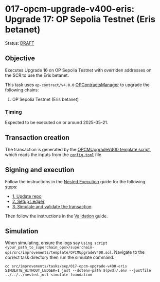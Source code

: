 # 017-opcm-upgrade-v400-eris: Upgrade 17: OP Sepolia Testnet (Eris betanet)

Status: [DRAFT]()

## Objective

Executes Upgrade 16 on OP Sepolia Testnet with overriden addresses on the SCR to use the Eris betanet.

This task uses `op-contract/v4.0.0` [OPContractsManager](https://github.com/ethereum-optimism/optimism/blob/op-contracts/v4.0.0-rc.3/packages/contracts-bedrock/src/L1/OPContractsManager.sol) to upgrade the following chains:

1. OP Sepolia Testnet (Eris betanet)

### Timing

Expected to be executed on or around 2025-05-21.

## Transaction creation

The transaction is generated by the [OPCMUpgradeV400 template script](../../../template/OPCMUpgradeV400.sol),
which reads the inputs from the [`config.toml`](./config.toml) file.

## Signing and execution

Follow the instructions in the [Nested Execution](../../../NESTED.md) guide for the following steps:

- [1. Update repo](../../../NESTED.md#1-update-repo)
- [2. Setup Ledger](../../../NESTED.md#2-setup-ledger)
- [3. Simulate and validate the transaction](../../../NESTED.md#3-simulate-and-validate-the-transaction)

Then follow the instructions in the [Validation](./VALIDATION.md) guide.

## Simulation

When simulating, ensure the logs say `Using script <your_path_to_superchain_ops>/superchain-ops/src/improvements/template/OPCMUpgradeV400.sol`.
Navigate to the correct task directory then run the simulate command.
```
cd src/improvements/tasks/sep/017-opcm-upgrade-v400-eris
SIMULATE_WITHOUT_LEDGER=1 just --dotenv-path $(pwd)/.env --justfile ../../../nested.just simulate foundation
```